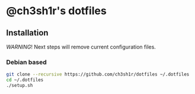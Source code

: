 # @ch3sh1r's dotfiles

## Installation

*WARNING*! Next steps will remove current configuration files.

### Debian based

```bash
git clone --recursive https://github.com/ch3sh1r/dotfiles ~/.dotfiles
cd ~/.dotfiles
./setup.sh
```

